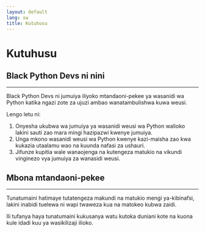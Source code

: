 ```yaml
---
layout: default
lang: sw
title: Kutuhusu
---
```


# Kutuhusu

## Black Python Devs ni nini

---

Black Python Devs ni jumuiya iliyoko mtandaoni-pekee ya wasanidi wa Python katika ngazi zote za ujuzi ambao wanatambulishwa kuwa weusi.

Lengo letu ni:

1. Onyesha ukubwa wa jumuiya ya wasanidi weusi wa Python walioko lakini sauti zao mara mingi hazipazwi kwenye jumuiya.
2. Unga mkono wasanidi weusi wa Python kwenye kazi-maisha zao kwa kukazia utaalamu wao na kuunda nafasi za ushauri.
3. Jifunze kupitia wale wanaojenga na kutengeza matukio na vikundi vinginezo vya jumuiya za wanasidi weusi.

## Mbona mtandaoni-pekee

---

Tunatumaini hatimaye tutatengeza makundi na matukio mengi ya-kibinafsi, lakini inabidi tuelewa ni wapi twaweza kua na matokeo kubwa zaidi.

Ili tufanya haya tunatumaini kukusanya watu kutoka duniani kote na kuona kule idadi kuu ya wasikilizaji ilioko.
